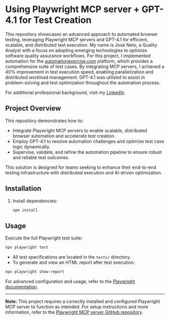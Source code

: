 # Using Playwright MCP server + GPT-4.1 for Test Creation

This repository showcases an advanced approach to automated browser testing, leveraging Playwright MCP servers and GPT-4.1 for efficient, scalable, and distributed test execution. My name is José Neto, a Quality Analyst with a focus on adopting emerging technologies to optimize software quality assurance workflows. For this project, I implemented automation for the [automationexercise.com](http://automationexercise.com) platform, which provides a comprehensive suite of test cases. 
By integrating MCP servers, I achieved a 40% improvement in test execution speed, enabling parallelization and distributed workload management. GPT-4.1 was utilized to assist in problem-solving and test optimization throughout the automation process.

For additional professional background, visit my [LinkedIn](https://www.linkedin.com/in/jdaneto/).

## Project Overview

This repository demonstrates how to:
- Integrate Playwright MCP servers to enable scalable, distributed browser automation and accelerate test creation.
- Employ GPT-4.1 to resolve automation challenges and optimize test case logic dynamically.
- Supervise, validate, and refine the automation pipeline to ensure robust and reliable test outcomes.

This solution is designed for teams seeking to enhance their end-to-end testing infrastructure with distributed execution and AI-driven optimization.

## Installation

1. Install dependencies:
   ```bash
   npm install
   ```

## Usage

Execute the full Playwright test suite:
```bash
npx playwright test
```

- All test specifications are located in the `tests/` directory.
- To generate and view an HTML report after test execution:
```bash
npx playwright show-report
```

For advanced configuration and usage, refer to the [Playwright documentation](https://playwright.dev/).

---

**Note:** This project requires a correctly installed and configured Playwright MCP server to function as intended. For setup instructions and more information, refer to the [Playwright MCP server GitHub repository](https://github.com/microsoft/playwright-mcp-server).
